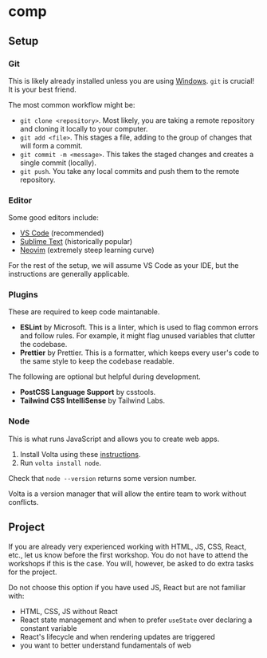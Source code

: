 # comp

## Setup

### Git

This is likely already installed unless you are using [Windows](https://git-scm.com/download/win). `git` is crucial! It is your best friend.

The most common workflow might be:

- `git clone <repository>`. Most likely, you are taking a remote repository and cloning it locally to your computer.
- `git add <file>`. This stages a file, adding to the group of changes that will form a commit.
- `git commit -m <message>`. This takes the staged changes and creates a single commit (locally).
- `git push`. You take any local commits and push them to the remote repository.

### Editor

Some good editors include:

- [VS Code](https://code.visualstudio.com/) (recommended)
- [Sublime Text](https://www.sublimetext.com/) (historically popular)
- [Neovim](neovim.io) (extremely steep learning curve)

For the rest of the setup, we will assume VS Code as your IDE, but the instructions are generally applicable.

### Plugins

These are required to keep code maintanable.

- **ESLint** by Microsoft. This is a linter, which is used to flag common errors and follow rules. For example, it might flag unused variables that clutter the codebase.
- **Prettier** by Prettier. This is a formatter, which keeps every user's code to the same style to keep the codebase readable.

The following are optional but helpful during development.

- **PostCSS Language Support** by csstools.
- **Tailwind CSS IntelliSense** by Tailwind Labs.

### Node

This is what runs JavaScript and allows you to create web apps.

1. Install Volta using these [instructions](https://docs.volta.sh/guide/getting-started).
2. Run `volta install node`.

Check that `node --version` returns some version number.

Volta is a version manager that will allow the entire team to work without conflicts.

## Project

If you are already very experienced working with HTML, JS, CSS, React, etc., let us know before the first workshop. You do not have to attend the workshops if this is the case. You will, however, be asked to do extra tasks for the project.

Do not choose this option if you have used JS, React but are not familiar with:

- HTML, CSS, JS without React
- React state management and when to prefer `useState` over declaring a constant variable
- React's lifecycle and when rendering updates are triggered
- you want to better understand fundamentals of web
